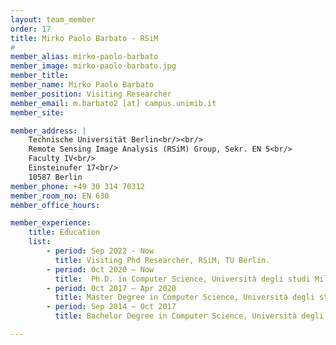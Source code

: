 ```yaml
---
layout: team_member
order: 17
title: Mirko Paolo Barbato - RSiM
#
member_alias: mirko-paolo-barbato
member_image: mirko-paolo-barbato.jpg
member_title:
member_name: Mirko Paolo Barbato
member_position: Visiting Researcher
member_email: m.barbato2 [at] campus.unimib.it
member_site:

member_address: |
    Technische Universität Berlin<br/><br/>
    Remote Sensing Image Analysis (RSiM) Group, Sekr. EN 5<br/>
    Faculty IV<br/>
    Einsteinufer 17<br/>
    10587 Berlin
member_phone: +49 30 314 70312
member_room_no: EN 630
member_office_hours:

member_experience:
    title: Education
    list:
        - period: Sep 2022 - Now
          title: Visiting Phd Researcher, RSiM, TU Berlin.
        - period: Oct 2020 – Now
          title:  Ph.D. in Computer Science, Università degli studi Milano Bicocca.
        - period: Oct 2017 – Apr 2020
          title: Master Degree in Computer Science, Università degli studi Milano Bicocca.
        - period: Sep 2014 – Oct 2017
          title: Bachelor Degree in Computer Science, Università degli studi Milano Bicocca.

---
```

